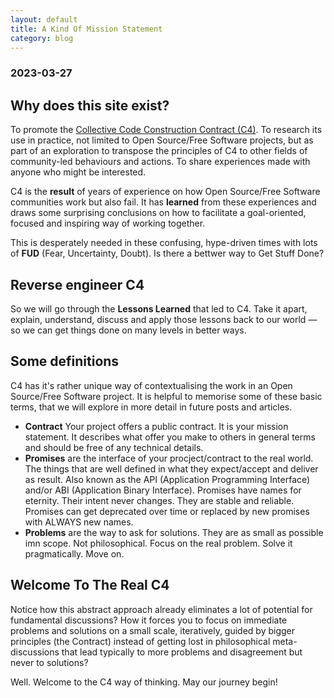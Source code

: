 ```yaml
---
layout: default
title: A Kind Of Mission Statement
category: blog
---
```


### 2023-03-27

## Why does this site exist?

To promote the [Collective Code Construction Contract (C4)](/C4/). To research its use in practice, not limited to Open Source/Free Software projects, but as part of an exploration to transpose the principles of C4 to other fields of community-led behaviours and actions. To share experiences made with anyone who might be interested.

C4 is the **result** of years of experience on how Open Source/Free Software communities work but also fail. It has **learned** from these experiences and draws some surprising conclusions on how to facilitate a goal-oriented, focused and inspiring way of working together.

This is desperately needed in these confusing, hype-driven times with lots of **FUD** (Fear, Uncertainty, Doubt). Is there a bettwer way to Get Stuff Done?

## Reverse engineer C4

So we will go through the **Lessons Learned** that led to C4. Take it apart, explain, understand, discuss and apply those lessons back to our world &mdash; so we can get things done on many levels in better ways.

## Some definitions

C4 has it's rather unique way of contextualising the work in an Open Source/Free Software project. It is helpful to memorise some of these basic terms, that we will explore in more detail in future posts and articles.

- **Contract** Your project offers a public contract. It is your mission statement. It describes what offer you make to others in general terms and should be free of any technical details.
- **Promises** are the interface of your procject/contract to the real world. The things that are well defined in what they expect/accept and deliver as result. Also known as the API (Application Programming Interface) and/or ABI (Application Binary Interface). Promises have names for eternity. Their intent never changes. They are stable and reliable. Promises can get deprecated over time or replaced by new promises with ALWAYS new names.
- **Problems** are the way to ask for solutions. They are as small as possible imn scope. Not philosophical. Focus on the real problem. Solve it pragmatically. Move on.

## Welcome To The Real C4

Notice how this abstract approach already eliminates a lot of potential for fundamental discussions? How it forces you to focus on immediate problems and solutions on a small scale, iteratively, guided by bigger principles (the Contract) instead of getting lost in philosophical meta-discussions that lead typically to more problems and disagreement but never to solutions? 

Well. Welcome to the C4 way of thinking. May our journey begin!
